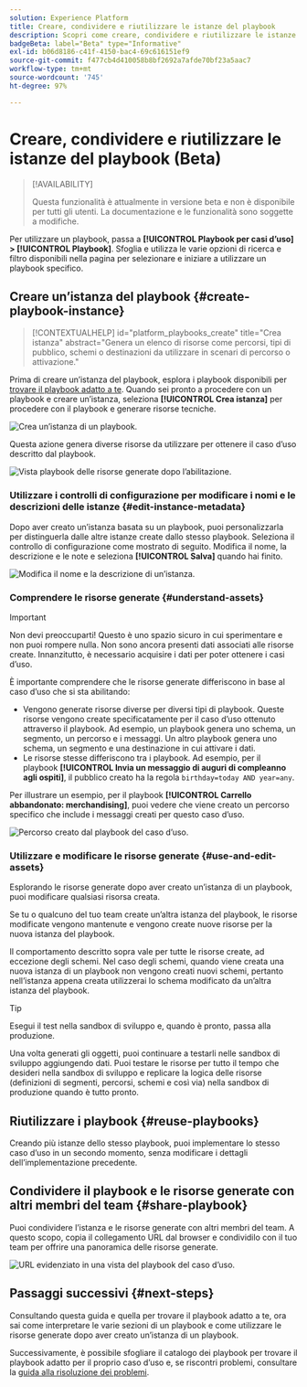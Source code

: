 ```yaml
---
solution: Experience Platform
title: Creare, condividere e riutilizzare le istanze del playbook
description: Scopri come creare, condividere e riutilizzare le istanze del playbook per eseguire il caso d’uso di marketing.
badgeBeta: label="Beta" type="Informative"
exl-id: b06d8186-c41f-4150-bac4-69c616151ef9
source-git-commit: f477cb4d410058b8bf2692a7afde70bf23a5aac7
workflow-type: tm+mt
source-wordcount: '745'
ht-degree: 97%

---
```


# Creare, condividere e riutilizzare le istanze del playbook (Beta)

>[!AVAILABILITY]
>
>Questa funzionalità è attualmente in versione beta e non è disponibile per tutti gli utenti. La documentazione e le funzionalità sono soggette a modifiche.

Per utilizzare un playbook, passa a **[!UICONTROL Playbook per casi d’uso] > [!UICONTROL Playbook]**. Sfoglia e utilizza le varie opzioni di ricerca e filtro disponibili nella pagina per selezionare e iniziare a utilizzare un playbook specifico.

## Creare un’istanza del playbook {#create-playbook-instance}

>[!CONTEXTUALHELP]
>id="platform_playbooks_create"
>title="Crea istanza"
>abstract="Genera un elenco di risorse come percorsi, tipi di pubblico, schemi o destinazioni da utilizzare in scenari di percorso o attivazione."

Prima di creare un’istanza del playbook, esplora i playbook disponibili per [trovare il playbook adatto a te](/help/use-case-playbooks/playbooks/discover.md). Quando sei pronto a procedere con un playbook e creare un’istanza, seleziona **[!UICONTROL Crea istanza]** per procedere con il playbook e generare risorse tecniche.

![Crea un’istanza di un playbook.](/help/use-case-playbooks/assets/playbooks/ui-guide/create-playbook-instance.png)

Questa azione genera diverse risorse da utilizzare per ottenere il caso d’uso descritto dal playbook.

![Vista playbook delle risorse generate dopo l’abilitazione.](/help/use-case-playbooks/assets/playbooks/ui-guide/play-view.png)

### Utilizzare i controlli di configurazione per modificare i nomi e le descrizioni delle istanze {#edit-instance-metadata}

Dopo aver creato un’istanza basata su un playbook, puoi personalizzarla per distinguerla dalle altre istanze create dallo stesso playbook. Seleziona il controllo di configurazione come mostrato di seguito. Modifica il nome, la descrizione e le note e seleziona **[!UICONTROL Salva]** quando hai finito.

![Modifica il nome e la descrizione di un’istanza.](/help/use-case-playbooks/assets/playbooks/ui-guide/playbook-settings.gif)

### Comprendere le risorse generate {#understand-assets}

>[!IMPORTANT]
>
>Non devi preoccuparti! Questo è uno spazio sicuro in cui sperimentare e non puoi rompere nulla. Non sono ancora presenti dati associati alle risorse create. Innanzitutto, è necessario acquisire i dati per poter ottenere i casi d’uso.

È importante comprendere che le risorse generate differiscono in base al caso d’uso che si sta abilitando:

* Vengono generate risorse diverse per diversi tipi di playbook. Queste risorse vengono create specificatamente per il caso d’uso ottenuto attraverso il playbook. Ad esempio, un playbook genera uno schema, un segmento, un percorso e i messaggi. Un altro playbook genera uno schema, un segmento e una destinazione in cui attivare i dati.
* Le risorse stesse differiscono tra i playbook. Ad esempio, per il playbook **[!UICONTROL Invia un messaggio di auguri di compleanno agli ospiti]**, il pubblico creato ha la regola `birthday=today AND year=any`.

Per illustrare un esempio, per il playbook **[!UICONTROL Carrello abbandonato: merchandising]**, puoi vedere che viene creato un percorso specifico che include i messaggi creati per questo caso d’uso.

![Percorso creato dal playbook del caso d’uso.](/help/use-case-playbooks/assets/playbooks/ui-guide/journey-preview.png)

### Utilizzare e modificare le risorse generate {#use-and-edit-assets}

Esplorando le risorse generate dopo aver creato un’istanza di un playbook, puoi modificare qualsiasi risorsa creata.

Se tu o qualcuno del tuo team create un’altra istanza del playbook, le risorse modificate vengono mantenute e vengono create nuove risorse per la nuova istanza del playbook.

Il comportamento descritto sopra vale per tutte le risorse create, ad eccezione degli schemi. Nel caso degli schemi, quando viene creata una nuova istanza di un playbook non vengono creati nuovi schemi, pertanto nell’istanza appena creata utilizzerai lo schema modificato da un’altra istanza del playbook.

>[!TIP]
>
>Esegui il test nella sandbox di sviluppo e, quando è pronto, passa alla produzione.
>
>Una volta generati gli oggetti, puoi continuare a testarli nelle sandbox di sviluppo aggiungendo dati. Puoi testare le risorse per tutto il tempo che desideri nella sandbox di sviluppo e replicare la logica delle risorse (definizioni di segmenti, percorsi, schemi e così via) nella sandbox di produzione quando è tutto pronto.

## Riutilizzare i playbook {#reuse-playbooks}

Creando più istanze dello stesso playbook, puoi implementare lo stesso caso d’uso in un secondo momento, senza modificare i dettagli dell’implementazione precedente.

## Condividere il playbook e le risorse generate con altri membri del team {#share-playbook}

Puoi condividere l’istanza e le risorse generate con altri membri del team. A questo scopo, copia il collegamento URL dal browser e condividilo con il tuo team per offrire una panoramica delle risorse generate.

![URL evidenziato in una vista del playbook del caso d’uso.](/help/use-case-playbooks/assets/playbooks/ui-guide/playbook-url.png)

## Passaggi successivi {#next-steps}

Consultando questa guida e quella per trovare il playbook adatto a te, ora sai come interpretare le varie sezioni di un playbook e come utilizzare le risorse generate dopo aver creato un’istanza di un playbook.

Successivamente, è possibile sfogliare il catalogo dei playbook per trovare il playbook adatto per il proprio caso d’uso e, se riscontri problemi, consultare la [guida alla risoluzione dei problemi](/help/use-case-playbooks/playbooks/troubleshooting.md).
